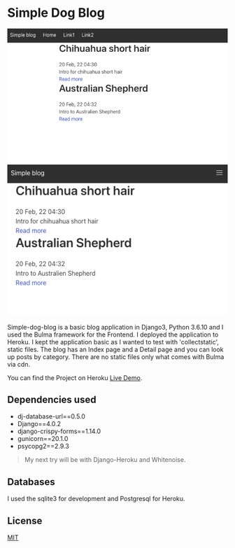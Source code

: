 # Simple Dog Blog
![Simple Dog Blog Fullscreen](./img/blogFS.png)
![Simple Dog Blog Mobilescreen](./img/blogMS.png)

Simple-dog-blog is a basic blog application in Django3, Python 3.6.10 and I used the Bulma framework for the Frontend. I deployed the application to Heroku. I kept the application basic as I wanted to test with 'collectstatic', static files. The blog has an Index page and a Detail page and you can look up posts by category. There are no static files only what comes with Bulma via cdn.

You can find the Project on Heroku [Live Demo](https://simple-dog-blog.herokuapp.com/).

## Dependencies used


- dj-database-url==0.5.0
- Django==4.0.2
- django-crispy-forms==1.14.0
- gunicorn==20.1.0
- psycopg2==2.9.3

> My next try will be with Django-Heroku and Whitenoise.

## Databases

I used the sqlite3 for development and Postgresql for Heroku.

## License
[MIT](https://choosealicense.com/licenses/mit/)